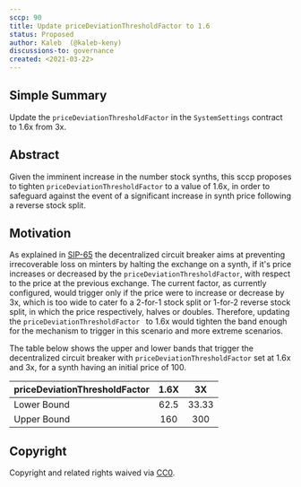 ```yaml
---
sccp: 90
title: Update priceDeviationThresholdFactor to 1.6
status: Proposed
author: Kaleb  (@kaleb-keny)
discussions-to: governance
created: <2021-03-22>
---
```


<!--You can leave these HTML comments in your merged SCCP and delete the visible duplicate text guides, they will not appear and may be helpful to refer to if you edit it again. This is the suggested template for new SCCPs. Note that an SCCP number will be assigned by an editor. When opening a pull request to submit your SCCP, please use an abbreviated title in the filename, `sccp-draft_title_abbrev.md`. The title should be 44 characters or less.-->

## Simple Summary

<!--"If you can't explain it simply, you don't understand it well enough." Provide a simplified and layman-accessible explanation of the SCCP.-->

Update the `priceDeviationThresholdFactor` in the `SystemSettings` contract to 1.6x from 3x.

## Abstract

<!--A short (~200 word) description of the variable change proposed.-->

Given the imminent increase in the number stock synths, this sccp proposes to tighten `priceDeviationThresholdFactor` to a value of 1.6x, in order to safeguard against the event of a significant increase in synth price following a reverse stock split.

## Motivation

<!--The motivation is critical for SCCPs that want to update variables within Synthetix. It should clearly explain why the existing variable is not incentive aligned. SCCP submissions without sufficient motivation may be rejected outright.-->


As explained in [SIP-65](https://sips.synthetix.io/sips/sip-65) the decentralized circuit breaker aims at preventing irrecoverable loss on minters by halting the exchange on a synth, if it's price increases or decreased by the `priceDeviationThresholdFactor`, with respect to the price at the previous exchange.  The current factor, as currently configured, would  trigger only if the price were to increase or decrease by 3x, which is too wide to cater fo a 2-for-1 stock split or 1-for-2 reverse stock split, in which the price respectively, halves or doubles. Therefore, updating the `priceDeviationThresholdFactor ` to 1.6x would tighten the band enough for the mechanism to trigger in this scenario and more extreme scenarios. 

The table below shows the upper and lower bands that trigger the decentralized circuit breaker with `priceDeviationThresholdFactor` set at 1.6x and 3x, for a synth having an initial price of 100.

| priceDeviationThresholdFactor  	|  1.6X 	|   3X  	|
|--------------------------------	|:-----:	|:-----:	|
|           Lower Bound          	| 62.5 	    | 33.33 	|
|           Upper Bound          	|  160  	|  300  	|

## Copyright

Copyright and related rights waived via [CC0](https://creativecommons.org/publicdomain/zero/1.0/).
